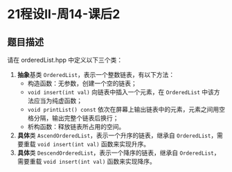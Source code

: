 # 21程设II-周14-课后2

## 题目描述

请在 orderedList.hpp 中定义以下三个类：

1. **抽象**基类 `OrderedList`，表示一个整数链表，有以下方法：
   + 构造函数：无参数，创建一个空的链表；
   + `void insert(int val)` 向链表中插入一个元素，在 `OrderedList` 中该方法应当为纯虚函数；
   + `void printList() const` 依次在屏幕上输出链表中的元素，元素之间用空格分隔，输出完整个链表后换行；
   + 析构函数：释放链表所占用的空间。
2. **具体**类 `AscendOrderedList`，表示一个升序的链表，继承自 `OrderedList`，需要重载 `void insert(int val)` 函数来实现升序。
3. **具体**类 `DescendOrderedList`，表示一个降序的链表，继承自 `OrderedList`，需要重载 `void insert(int val)` 函数来实现降序。

